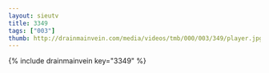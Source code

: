 ```yaml
--- 
layout: sieutv
title: 3349
tags: ["003"]
thumb: http://drainmainvein.com/media/videos/tmb/000/003/349/player.jpg
---
```

{% include drainmainvein key="3349" %} 
